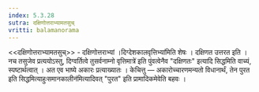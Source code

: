 ```yaml
---
index: 5.3.28
sutra: दक्षिणोत्तराभ्यामतसुच्
vritti: balamanorama
---
```


<<दक्षिणोत्तराभ्यामतसुच्>> - दक्षिणोत्तराभ्यां ।दिग्देशकालवृत्तिभ्या॑मिति शेषः । दक्षिणत उत्तरत इति । नच तसुजेव प्रत्ययोऽस्तु, दिग्वर्तित्वे तुसर्वनाम्नो वृत्तिमात्रे॑ इति पुंवत्वेनैव "दक्षिणतः" इत्यादि सिद्धमिति वाच्यं, स्पष्टार्थत्वात् । अत एव भाष्ये अकारः प्रत्याख्यातः । केचित्तु — अकारोच्चारणमन्यतो विधानार्थं, तेन पुरत इति सिद्धमित्याहुःसमानकालीन॑मित्यादिवत् "पुरत" इति प्रामादिकमेवेति बहवः । 